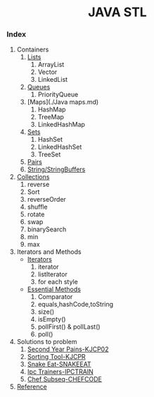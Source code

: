 <div align="center">

<h1 align="center">JAVA STL</h1>

</div>

### Index
1. Containers
    1. [Lists]()
        1. ArrayList
        2. Vector
        3. LinkedList
    2. [Queues]()
        1. PriorityQueue
    3. [Maps](./Java maps.md)
        1. HashMap
        2. TreeMap
        3. LinkedHashMap
    4. [Sets](./Sets.md)
        1. HashSet
        2. LinkedHashSet
        3. TreeSet
    5. [Pairs]()
    6. [String/StringBuffers]()
2. [Collections]()
    1. reverse
    2. Sort
    3. reverseOrder
    4. shuffle
    5. rotate
    6. swap
    7. binarySearch
    8. min
    9. max
3. Iterators and Methods
    * [Iterators]()
        1. iterator
        2. listIterator
        3. for each style
    * [Essential Methods]()
        1. Comparator
        2. equals,hashCode,toString
        3. size()
        4. isEmpty()
        5. pollFirst() & pollLast()
        6. poll()
 5. Solutions to problem
    1. [Second Year Pains-KJCP02]()
    2. [Sorting Tool-KJCPR]()
    3. [Snake Eat-SNAKEEAT]()
    4. [Ipc Trainers-IPCTRAIN]()
    5. [Chef Subseq-CHEFCODE]()
 6. [Reference]()
